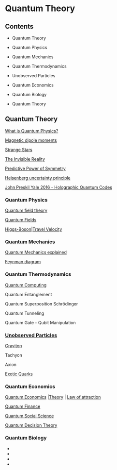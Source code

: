 # Quantum Theory

## Contents

- Quantum Theory

- Quantum Physics

- Quantum Mechanics

- Quantum Thermodynamics

- Unobserved Particles

- Quantum Economics

- Quantum Biology

- Quantum Theory

## Quantum Theory

[What is Quantum Physics?](https://www.youtube.com/watch?v=wZzHnZzm_58)

[Magnetic dipole moments](https://www.youtube.com/watch?v=7UwigY4SjKY)

[Strange Stars](https://www.youtube.com/watch?v=p_8yK2kmxoo)

[The Invisible Reality](https://www.youtube.com/watch?v=IxRfDtaot5U)

[Predictive Power of
Symmetry](https://www.youtube.com/watch?v=X6HobTJ2jnk)

[Heisenberg uncertainty
principle](https://www.youtube.com/watch?v=TQKELOE9eY4)

[John Preskil Yale 2016 - Holographic Quantum
Codes](https://www.youtube.com/watch?v=Bt7RVwIFIaY)

### Quantum Physics

[Quantum field
theory](https://en.m.wikipedia.org/wiki/Quantum_field_theory)

[Quantum Fields](https://www.youtube.com/watch?v=zNVQfWC_evg)

[Higgs-Boson](https://en.wikipedia.org/wiki/Higgs_boson)|[Travel
Velocity](https://www.quora.com/What-is-the-Higgs-boson-and-can-it-travel-with-velocity-greater-than-that-of-light)

### Quantum Mechanics

[Quantum Mechanics
explained](https://en.m.wikipedia.org/wiki/Quantum_mechanics)

[Feynman diagram](https://en.m.wikipedia.org/wiki/Quantum_mechanics)

### Quantum Thermodynamics

[Quantum Computing](https://www.youtube.com/watch?v=JhHMJCUmq28)

Quantum Entanglement

Quantum Superposition Schrödinger

Quantum Tunneling

Quantum Gate - Qubit Manipulation

### [Unobserved Particles](https://www.youtube.com/watch?v=edvdzh9Pggg)

[Graviton](https://en.m.wikipedia.org/wiki/Graviton)

Tachyon

Axion

[Exotic
Quarks](https://phys.org/news/2014-06-quarks-six-packs-exotic-particle.html)

### Quantum Economics

[Quantum Economics](https://www.youtube.com/watch?v=MLnazT2ll6E)
|[Theory](http://et.worldeconomicsassociation.org/files/2018/11/WEA-ET-7-2-Orrell.pdf)
| [Law of attraction](https://www.youtube.com/watch?v=T5XR09Dx3D8)

[Quantum Finance](https://en.wikipedia.org/wiki/Quantum_finance)

[Quantum Social
Science](https://en.wikipedia.org/wiki/Quantum_social_science)

[Quantum Decision
Theory](https://en.wikipedia.org/wiki/Didier_Sornette#Quantum_decision_theory_\(QDT\))

### Quantum Biology

-
-
-
-
